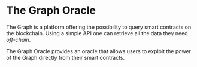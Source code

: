 # The Graph Oracle

The Graph is a platform offering the possibility to query smart contracts on the blockchain. Using a simple API one can retrieve all the data they need *off-chain*.

The Graph Oracle provides an oracle that allows users to exploit the power of the Graph directly from their smart contracts.